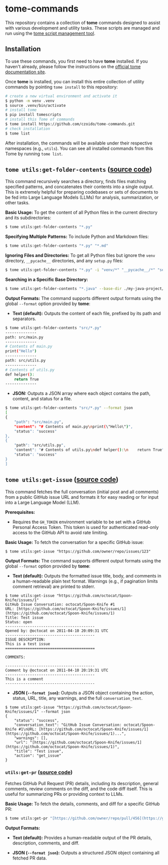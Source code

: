 # tome-commands

This repository contains a collection of **tome** commands designed to assist
with various development and utility tasks. These scripts are managed and run
using the [tome script management tool](https://jfrog.github.io/tome/).

## Installation

To use these commands, you first need to have **tome** installed. If you haven't
already, please follow the instructions on the [official tome documentation
site](https://jfrog.github.io/tome/).

Once **tome** is installed, you can install this entire collection of utility
commands by pointing `tome install` to this repository:

```bash
# create a new virtual environment and activate it
$ python -m venv .venv
$ source .venv/bin/activate
# install tome
$ pip install tomescripts
# install this Tome of commands
$ tome install https://github.com/czoido/tome-commands.git
# check installation
$ tome list
```

After installation, the commands will be available under their respective
namespaces (e.g., `utils`). You can see all installed commands from this Tome by
running `tome list`.

## `tome utils:get-folder-contents` ([source code](./utils/get-folder-contents.py))

This command recursively searches a directory, finds files matching specified
patterns, and concatenates their contents into a single output. This is
extremely helpful for preparing codebases or sets of documents to be fed into
Large Language Models (LLMs) for analysis, summarization, or other tasks.

**Basic Usage:** To get the content of all Python files in the current directory
and its subdirectories:

```bash
$ tome utils:get-folder-contents "*.py"
```

**Specifying Multiple Patterns:** To include Python and Markdown files:

```bash
$ tome utils:get-folder-contents "*.py" "*.md"
```

**Ignoring Files and Directories:** To get all Python files but ignore the
`venv` directory, `__pycache__` directories, and any `setup.py` files:

```bash
$ tome utils:get-folder-contents "*.py" -i "venv/*" "__pycache__/*" "setup.py"
```

**Searching in a Specific Base Directory:**
```bash
$ tome utils:get-folder-contents "*.java" --base-dir ./my-java-project/src
```

**Output Formats:** The command supports different output formats using the
global `--format` option provided by **tome**:

* **Text (default):** Outputs the content of each file, prefixed by its path and
  separators.

```bash
$ tome utils:get-folder-contents "src/*.py"
--------------
path: src/main.py
--------------
# Contents of main.py
print("Hello")
--------------
path: src/utils.py
--------------
# Contents of utils.py
def helper():
    return True
--------------
```

* **JSON:** Outputs a JSON array where each object contains the path, content,
  and status for a file.

```bash
$ tome utils:get-folder-contents "src/*.py" --format json
[
{
    "path": "src/main.py",
    "content": "# Contents of main.py\nprint(\"Hello\")",
    "status": "success"
},
{
    "path": "src/utils.py",
    "content": "# Contents of utils.py\ndef helper():\n    return True",
    "status": "success"
}
]
```

## `tome utils:get-issue` ([source code](./utils/get-issue.py))

This command fetches the full conversation (initial post and all comments) from
a public GitHub issue URL and formats it for easy reading or for input into a
Large Language Model (LLM).

**Prerequisites:**
* Requires the `GH_TOKEN` environment variable to be set with a GitHub Personal
  Access Token. This token is used for authenticated read-only access to the
  GitHub API to avoid rate limiting.

**Basic Usage:** To fetch the conversation for a specific GitHub issue:

```
$ tome utils:get-issue "https://github.com/owner/repo/issues/123"
```

**Output Formats:** The command supports different output formats using the
global `--format` option provided by **tome**:

* **Text (default):** Outputs the formatted issue title, body, and comments in a
  human-readable plain text format. Warnings (e.g., if pagination limits comment
  retrieval) are printed to stderr.

```
$ tome utils:get-issue "https://github.com/octocat/Spoon-Knife/issues/1"
GitHub Issue Conversation: octocat/Spoon-Knife #1
URL: [https://github.com/octocat/Spoon-Knife/issues/1](https://github.com/octocat/Spoon-Knife/issues/1)
Title: Test issue
Status: open
----------------------------------------
Opened by: @octocat on 2011-04-10 20:09:31 UTC
----------------------------------------
ISSUE DESCRIPTION:
This is a test issue
========================================

COMMENTS:

----------------------------------------
Comment by @octocat on 2011-04-10 20:19:31 UTC
----------------------------------------
This is a comment
----------------------------------------
```

* **JSON (`--format json`):** Outputs a JSON object containing the action,
  status, URL, title, any warnings, and the full `conversation_text`.

```
$ tome utils:get-issue "https://github.com/octocat/Spoon-Knife/issues/1" --format json
{
    "status": "success",
    "conversation_text": "GitHub Issue Conversation: octocat/Spoon-Knife #1\nURL: [https://github.com/octocat/Spoon-Knife/issues/1](https://github.com/octocat/Spoon-Knife/issues/1)...",
    "warnings": [],
    "url": "[https://github.com/octocat/Spoon-Knife/issues/1](https://github.com/octocat/Spoon-Knife/issues/1)",
    "title": "Test issue",
    "action": "get_issue"
}
```

### `utils:get-pr` ([source code](./utils/get-pr.py))

Fetches GitHub Pull Request (PR) details, including its description, general
comments, review comments on the diff, and the code diff itself. This is useful
for summarizing PRs or providing context to LLMs.

**Basic Usage:** To fetch the details, comments, and diff for a specific GitHub
PR:

```bash
$ tome utils:get-pr "[https://github.com/owner/repo/pull/456](https://github.com/owner/repo/pull/456)"
```

**Output Formats:**

* **Text (default):** Provides a human-readable output of the PR details,
  description, comments, and diff.

* **JSON (`--format json`):** Outputs a structured JSON object containing all
  fetched PR data.
